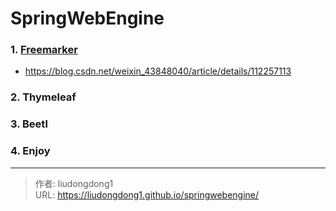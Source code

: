 # SpringWebEngine


### 1. [Freemarker](http://freemarker.foofun.cn/)

- https://blog.csdn.net/weixin_43848040/article/details/112257113

### 2. Thymeleaf

### 3. Beetl

### 4. Enjoy

---

> 作者: liudongdong1  
> URL: https://liudongdong1.github.io/springwebengine/  

